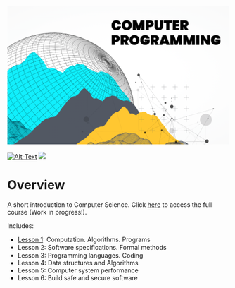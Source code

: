 <img src="/Images/prog.png" />

[![Alt-Text](https://img.shields.io/static/v1.svg?label=ver&message=1.0&color=success)](docs/start.md)
[![](https://img.shields.io/static/v1.svg?label=license&message=BSD3&color=blue)](LICENSE)

# Overview
A short introduction to Computer Science. Click [here](https://github.com/sparvu/intro2cs/blob/main/Intro-CS.pdf) to access the full course (Work in progress!). 

Includes:

* [Lesson 1](https://github.com/sparvu/intro2cs/blob/main/lesson1/cs1.pdf): Computation. Algorithms. Programs 
* Lesson 2: Software speciﬁcations. Formal methods 
* Lesson 3: Programming languages. Coding 
* Lesson 4: Data structures and Algorithms 
* Lesson 5: Computer system performance 
* Lesson 6: Build safe and secure software
